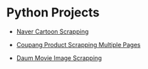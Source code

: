 # Python Projects


* [Naver Cartoon Scrapping](https://github.com/Hyuk/Python/blob/master/python-projects/python-projects/naver-cartoon-scrapping.md)

* [Coupang Product Scrapping Multiple Pages](https://github.com/Hyuk/Python/blob/master/python-projects/python-projects/coupang-product-scrapping-multiple-pages.md)

* [Daum Movie Image Scrapping](https://github.com/Hyuk/Python/blob/master/python-projects/python-projects/daum-movie-image-scrapping.md)